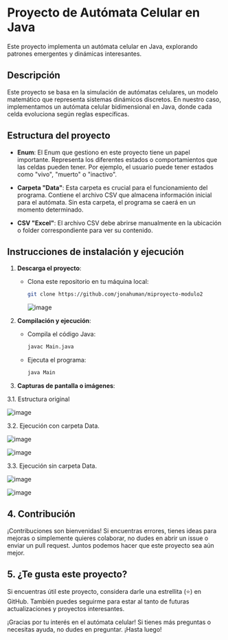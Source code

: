 # Proyecto de Autómata Celular en Java

Este proyecto implementa un autómata celular en Java, explorando patrones emergentes y dinámicas interesantes.

## Descripción

Este proyecto se basa en la simulación de autómatas celulares, un modelo matemático que representa sistemas dinámicos discretos. En nuestro caso, implementamos un autómata celular bidimensional en Java, donde cada celda evoluciona según reglas específicas.

## Estructura del proyecto

- **Enum**: El Enum que gestiono en este proyecto tiene un papel importante. Representa los diferentes estados o comportamientos que las celdas pueden tener. Por ejemplo, el usuario puede tener estados como "vivo", "muerto" o "inactivo".

- **Carpeta "Data"**: Esta carpeta es crucial para el funcionamiento del programa. Contiene el archivo CSV que almacena información inicial para el autómata. Sin esta carpeta, el programa se caerá en un momento determinado.

- **CSV "Excel"**: El archivo CSV debe abrirse manualmente en la ubicación o folder correspondiente para ver su contenido.

## Instrucciones de instalación y ejecución

1. **Descarga el proyecto**:
   - Clona este repositorio en tu máquina local:

     ```bash
     git clone https://github.com/jonahuman/miproyecto-modulo2
     ```
     ![image](https://github.com/user-attachments/assets/ac2746b6-9205-427d-b295-af118783c664)


2. **Compilación y ejecución**:
   - Compila el código Java:

     ```bash
     javac Main.java
     ```

   - Ejecuta el programa:

     ```bash
     java Main
     ```

3. **Capturas de pantalla o imágenes**:

3.1. Estructura original

![image](https://github.com/user-attachments/assets/b3afa0be-f3eb-4123-8832-a9d4674b62d5)

3.2. Ejecución con carpeta Data.

![image](https://github.com/user-attachments/assets/9062dc9f-877d-419d-9e60-50a713eb601d)

![image](https://github.com/user-attachments/assets/f2abc4e7-404a-405c-8c29-d03ae05d0f9d)

3.3. Ejecución sin carpeta Data.

![image](https://github.com/user-attachments/assets/6182e09c-2170-4ee3-864a-fd8aea5986f7)

![image](https://github.com/user-attachments/assets/3bb446b0-72d7-4f2d-91fb-7024162b6591)


## 4. Contribución

¡Contribuciones son bienvenidas! Si encuentras errores, tienes ideas para mejoras o simplemente quieres colaborar, no dudes en abrir un issue o enviar un pull request. Juntos podemos hacer que este proyecto sea aún mejor.

## 5. ¿Te gusta este proyecto?

Si encuentras útil este proyecto, considera darle una estrellita (⭐️) en GitHub. También puedes seguirme para estar al tanto de futuras actualizaciones y proyectos interesantes.

¡Gracias por tu interés en el autómata celular! Si tienes más preguntas o necesitas ayuda, no dudes en preguntar. ¡Hasta luego!
